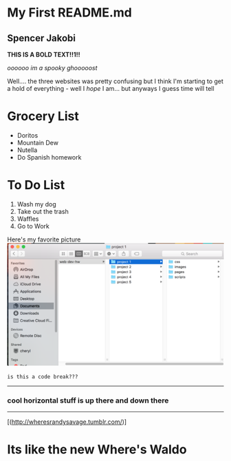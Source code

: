 # My First README.md
## Spencer Jakobi
**THIS IS A BOLD TEXT!!1!!**

*oooooo im a spooky ghooooost*

Well.... the three websites was pretty confusing but I think I'm starting to get a hold of everything - well I *hope* I am... but anyways I guess time will tell

# Grocery List
- Doritos
- Mountain Dew
- Nutella
- Do Spanish homework

# To Do List
1. Wash my dog
2. Take out the trash
3. Waffles
4. Go to Work


Here's my favorite picture
![Screenshot of my Directory](./images/ScreenShot1.png)

```mardown
is this a code break???
```

---
### cool horizontal stuff is up there and down there
---

[(http://wheresrandysavage.tumblr.com/)]
# Its like the new Where's Waldo
